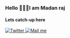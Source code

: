 ### Hello 🙋🏻‍♂️I am Madan raj

#### Lets catch-up here 

<a  href="https://twitter.com/maddy_bhaii" target="_blank"> ![Twitter](https://img.shields.io/badge/Twitter-079CEC?style=for-the-badge&logo=Twitter&logoColor=white) </a>
<a href="https://mail.google.com/mail/u/0/?fs=1&to=thatmadanraj@gmail.com&tf=cm" target="_blank">  ![Mail me](https://img.shields.io/badge/Mail-E24134?style=for-the-badge&logo=Gmail&logoColor=white) </a>




<!-- Here are some ideas to get you started:

- 🔭 I’m currently working on ...
- 🌱 I’m currently learning ...
- 👯 I’m looking to collaborate on ...
- 🤔 I’m looking for help with ...
- 💬 Ask me about ...
- 📫 How to reach me: ...
- 😄 Pronouns: ...
- ⚡ Fun fact: ... -->


